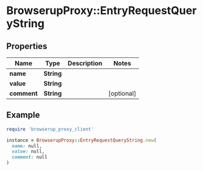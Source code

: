 # BrowserupProxy::EntryRequestQueryString

## Properties

| Name | Type | Description | Notes |
| ---- | ---- | ----------- | ----- |
| **name** | **String** |  |  |
| **value** | **String** |  |  |
| **comment** | **String** |  | [optional] |

## Example

```ruby
require 'browserup_proxy_client'

instance = BrowserupProxy::EntryRequestQueryString.new(
  name: null,
  value: null,
  comment: null
)
```


